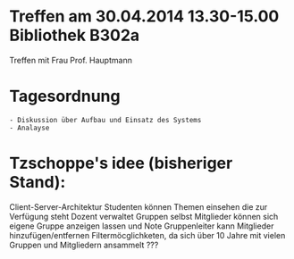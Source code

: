Treffen am 30.04.2014 13.30-15.00 Bibliothek B302a
==================================================

Treffen mit Frau Prof. Hauptmann

Tagesordnung
============
	- Diskussion über Aufbau und Einsatz des Systems
	- Analayse

Tzschoppe's idee (bisheriger Stand):
=====================================
Client-Server-Architektur
Studenten können Themen einsehen die zur Verfügung steht
Dozent verwaltet Gruppen selbst
Mitglieder können sich eigene Gruppe anzeigen lassen und Note
Gruppenleiter kann Mitglieder hinzufügen/entfernen
Filtermöcglichketen, da sich über 10 Jahre mit vielen Gruppen und Mitgliedern ansammelt ???
